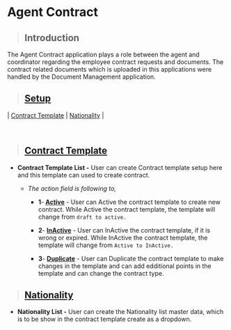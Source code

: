 # **Agent Contract**

> ## **Introduction**

The Agent Contract application plays a role between the agent and coordinator regarding the employee contract requests and documents. The contract related documents which is uploaded in this applications were handled by the Document Management application.

> ## **[Setup](#agent-contract)**

| [Contract Template](#contract-template) | [Nationality](#nationality) |

<br>

> ## **[Contract Template](#setup)**

  - **Contract Template List -** User can create Contract template setup here and this template can used to create contract.
  
    - _The action field is following to,_

      - **1**- **[Active](#active)** - User can Active the contract template to create new contract. While Active the contract template, the template will change from `draft to active.`

      - **2**- **[InActive](#inactive)** - User can InActive the contract template, if it is wrong or expired. While InActive the contract template, the template will change from `Active to InActive.`

      - **3**- **[Duplicate](#duplicate)** - User can Duplicate the contract template to make changes in the template and can add edditional points in the template and can change the contract type.

> ## **[Nationality](#contract-template)**

  - **Nationality List -** User can create the Nationality list master data, which is to be show in the contract template create as a dropdown.